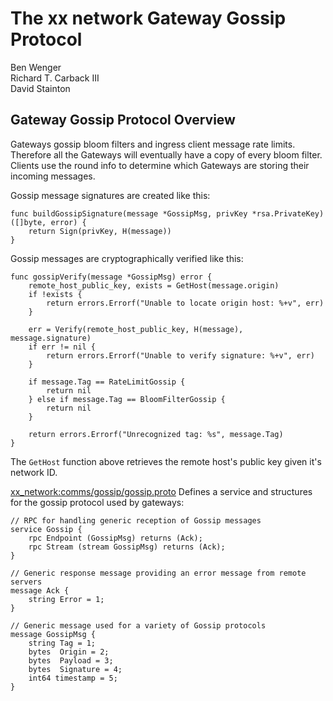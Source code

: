 # The xx network Gateway Gossip Protocol

Ben Wenger  
Richard T. Carback III  
David Stainton  

## Gateway Gossip Protocol Overview

Gateways gossip bloom filters and ingress client message rate limits.
Therefore all the Gateways will eventually have a copy of every bloom
filter. Clients use the round info to determine which Gateways are
storing their incoming messages.

Gossip message signatures are created like this:

```
func buildGossipSignature(message *GossipMsg, privKey *rsa.PrivateKey) ([]byte, error) {
	return Sign(privKey, H(message))
}
```

Gossip messages are cryptographically verified like this:

```
func gossipVerify(message *GossipMsg) error {
	remote_host_public_key, exists = GetHost(message.origin)
	if !exists {
		return errors.Errorf("Unable to locate origin host: %+v", err)
	}

	err = Verify(remote_host_public_key, H(message), message.signature)
	if err != nil {
		return errors.Errorf("Unable to verify signature: %+v", err)
	}

	if message.Tag == RateLimitGossip {
		return nil
	} else if message.Tag == BloomFilterGossip {
		return nil
	}

	return errors.Errorf("Unrecognized tag: %s", message.Tag)
}
```

The `GetHost` function above retrieves the remote host's public key
given it's network ID.


[xx_network:comms/gossip/gossip.proto](https://git.xx.network/xx_network/comms/-/blob/ba23bfbdce748e0dad29d27556e31a313c5328ba/gossip/gossip.proto)
Defines a service and structures for the gossip protocol used by gateways:

```
// RPC for handling generic reception of Gossip messages
service Gossip {
    rpc Endpoint (GossipMsg) returns (Ack);
    rpc Stream (stream GossipMsg) returns (Ack);
}

// Generic response message providing an error message from remote servers
message Ack {
    string Error = 1;
}

// Generic message used for a variety of Gossip protocols
message GossipMsg {
    string Tag = 1;
    bytes  Origin = 2;
    bytes  Payload = 3;
    bytes  Signature = 4;
    int64 timestamp = 5;
}
```

